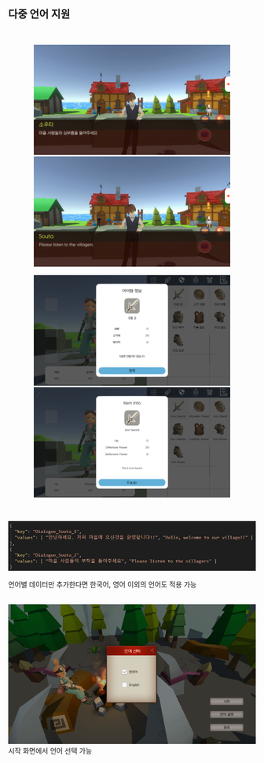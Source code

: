 ## 다중 언어 지원  
<br>
<p align="center"> <img src="../readmeImages/Language_1.png" width="400"> <img src="../readmeImages/Language_2.png" width="400"> </p>
<p align="center"> <img src="../readmeImages/Language_3.png" width="400"> <img src="../readmeImages/Language_4.png" width="400"> </p>

<br>

<p align="center"><img src="../readmeImages/Language_5.jpg"></p>
언어별 데이터만 추가한다면 한국어, 영어 이외의 언어도 적용 가능

<br>
<br>

![언어선택](../readmeImages/Language_6.png)
<br>
시작 화면에서 언어 선택 가능

<br>
<br>